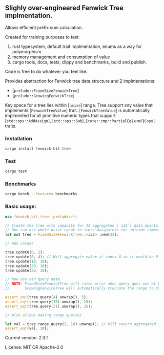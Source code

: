 ## Slighly over-engineered Fenwick Tree implmentation.

Allows efficient prefix sum calculation.

Created for training purposes to test:

1. rust typesystem, default trait implmentation, enums as a way for polymorphism
2. memory management and consumption of value
3. cargo tools, docs, tests, clippy and benchmarks, build and publish.

Code is free to do whatever you feel like.

Provides abstraction for Fenwick tree data structure and 2 implmentations:
 - [`prelude::FixedSizeFenwickTree`]
 - [`prelude::GrowingFenwickTree`]

Key space for a tree lies within [`usize`] range. Tree support any value that
implements [`FenwickTreeValue`] trait. [`FenwickTreeValue`] is automatically
implmented for all primitive numeric types that support [`std::ops::AddAssign`],
[`std::ops::Sub`], [`core::cmp::PartialEq`] and [`Copy`] traits.

### Installation

```bash
cargo install fenwick-bit-tree
```

### Test

```bash
cargo test
```

### Benchmarks

```bash
cargo bench --features benchmarks
```

### Basic usage:

```rust
use fenwick_bit_tree::prelude::*;

// Create the tree with capacity for 32 aggregated [`i32`] data points.
// One can use whole usize range to store datapoints for unicode timestamps
let mut tree = FixedSizeFenwickTree::<i32>::new(32);

// Add values

tree.update(0, 1);
tree.update(0, 4); // Will aggregate value at index 0 so it would be 5
tree.update(10, 10);
tree.update(20, 10);
tree.update(30, 10);

// Now you can query data.
// NOTE: FixedSizeFenwickTree will raise error when query goes out of bounds.
//       GrowingFenwickTree will automatically truncate the range to the rightmost index.

assert_eq!(tree.query(4).unwrap(), 5);
assert_eq!(tree.query(15).unwrap(), 15);
assert_eq!(tree.query(31).unwrap(), 35);

// Also allows making range queries

let val = tree.range_query(2, 16).unwrap(); // Will return aggregated sum of all values between those keys.
assert_eq!(val, 10);
```

Current version: 2.0.1

License: MIT OR Apache-2.0
